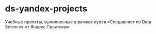 # ds-yandex-projects
Учебные проекты, выполненные в рамках курса «‎Специалист по Data Science» от Яндекс Практикум
